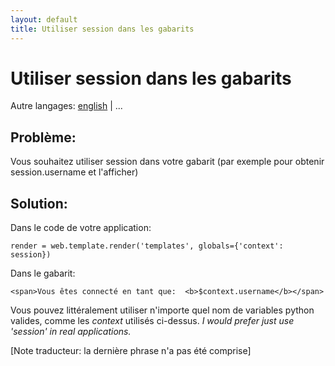 ```yaml
---
layout: default
title: Utiliser session dans les gabarits
---
```


# Utiliser session dans les gabarits

Autre langages: [english](/../session_in_template) | ...

## Problème:

Vous souhaitez utiliser session dans votre gabarit (par exemple pour obtenir session.username et l'afficher)

## Solution:

Dans le code de votre application:

    render = web.template.render('templates', globals={'context': session})

Dans le gabarit:

    <span>Vous êtes connecté en tant que:  <b>$context.username</b></span>

Vous pouvez littéralement utiliser n'importe quel nom de variables python valides, comme les _context_ utilisés ci-dessus. *I would prefer just use 'session' in real applications.*

[Note traducteur: la dernière phrase n'a pas été comprise]
